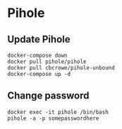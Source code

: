 # Pihole

## Update Pihole

```
docker-compose down
docker pull pihole/pihole
docker pull cbcrowe/pihole-unbound
docker-compose up -d
```

## Change password

```
docker exec -it pihole /bin/bash
pihole -a -p somepasswordhere
```